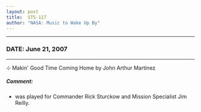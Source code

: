 ```yaml
---
layout: post
title:  STS-117
author: "NASA: Music to Wake Up By"
---
```


----
### DATE: June 21, 2007
----
⊹ Makin' Good Time Coming Home by John Arthur Martinez

##### Comment:
* was played for Commander Rick Sturckow and Mission Specialist Jim Reilly.
